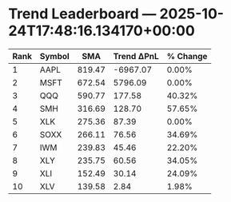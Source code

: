 # Trend Leaderboard — 2025-10-24T17:48:16.134170+00:00

| Rank | Symbol | SMA | Trend ΔPnL | % Change |
|------|--------|-----|------------|----------|
| 1 | AAPL |   819.47 |   -6967.07 |     0.00% |
| 2 | MSFT |   672.54 |    5796.09 |     0.00% |
| 3 | QQQ |   590.77 |     177.58 |    40.32% |
| 4 | SMH |   316.69 |     128.70 |    57.65% |
| 5 | XLK |   275.36 |      87.39 |     0.00% |
| 6 | SOXX |   266.11 |      76.56 |    34.69% |
| 7 | IWM |   239.83 |      45.46 |    22.20% |
| 8 | XLY |   235.75 |      60.56 |    34.05% |
| 9 | XLI |   152.49 |      30.14 |    24.09% |
| 10 | XLV |   139.58 |       2.84 |     1.98% |
